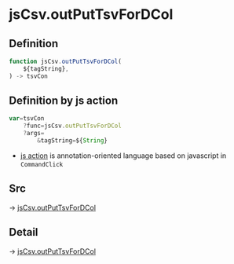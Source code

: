 # jsCsv.outPutTsvForDCol

## Definition

```js.js
function jsCsv.outPutTsvForDCol(
	${tagString},
) -> tsvCon
```


## Definition by js action

```js.js
var=tsvCon
	?func=jsCsv.outPutTsvForDCol
	?args=
		&tagString=${String}
```

- [js action](#) is annotation-oriented language based on javascript in `CommandClick`



## Src

-> [jsCsv.outPutTsvForDCol](https://github.com/puutaro/CommandClick/blob/master/app/src/main/java/com/puutaro/commandclick/fragment_lib/terminal_fragment/js_interface/JsCsv.kt#L361)

## Detail

-> [jsCsv.outPutTsvForDCol](https://github.com/puutaro/CommandClick/blob/master/md/developer/js_interface/details/JsCsv/outPutTsvForDCol.md)
